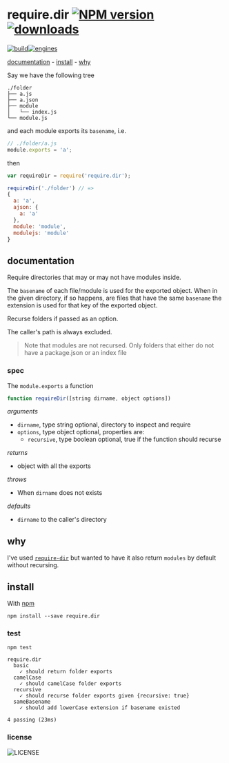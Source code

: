 # require.dir [![NPM version][badge-version]][npm][![downloads][badge-downloads]][npm]

[![build][badge-build]][travis][![engines][badge-engines]][travis-yml]

[documentation](#documentation) -
[install](#install) -
[why](#why)

Say we have the following tree

```
./folder
├── a.js
├── a.json
├── module
│   └── index.js
└── module.js
```

and each module exports its `basename`, i.e.

```js
// ./folder/a.js
module.exports = 'a';
```

then

```js
var requireDir = require('require.dir');

requireDir('./folder') // =>
{
  a: 'a',
  ajson: {
    a: 'a'
  },
  module: 'module',
  modulejs: 'module'
}
```

## documentation

Require directories that may or may not have modules inside.

The `basename` of each file/module is used for the exported object. When in the given directory, if so happens, are files that have the same `basename` the extension is used for that key of the exported object.

Recurse folders if passed as an option.

The caller's path is always excluded.

> Note that modules are not recursed.
> Only folders that either do not have a package.json or an index file

### spec

The `module.exports` a function

```js
function requireDir([string dirname, object options])
```

_arguments_
- `dirname`, type string optional, directory to inspect and require
- `options`, type object optional, properties are:
   - `recursive`, type boolean optional, true if the function should recurse

_returns_
- object with all the exports

_throws_
- When `dirname` does not exists

_defaults_
- `dirname` to the caller's directory

## why

I've used [`require-dir`][require-dir] but wanted to have it also return `modules` by default without recursing.

## install

With [npm](http://npmjs.org)

    npm install --save require.dir

### test

    npm test

```
require.dir
  basic
    ✓ should return folder exports
  camelCase
    ✓ should camelCase folder exports
  recursive
    ✓ should recurse folder exports given {recursive: true}
  sameBasename
    ✓ should add lowerCase extension if basename existed

4 passing (23ms)
```

### license

![LICENSE](http://img.shields.io/npm/l/require.dir.svg?style=flat-square)

[npm]: https://npmjs.org/package/require.dir
[travis]: https://travis-ci.org/stringparser/require.dir/builds
[travis-yml]: ./.travis.yml

[badge-build]: http://img.shields.io/travis/stringparser/require.dir/master.svg?style=flat-square
[require-dir]: https://npmjs.org/require-dir

[badge-engines]: https://img.shields.io/badge/engines-node%20%3E%3D%20v0.10%20%7C%7C%20iojs-blue.svg?style=flat-square
[badge-version]: http://img.shields.io/npm/v/require.dir.svg?style=flat-square
[badge-downloads]: http://img.shields.io/npm/dm/require.dir.svg?style=flat-square
